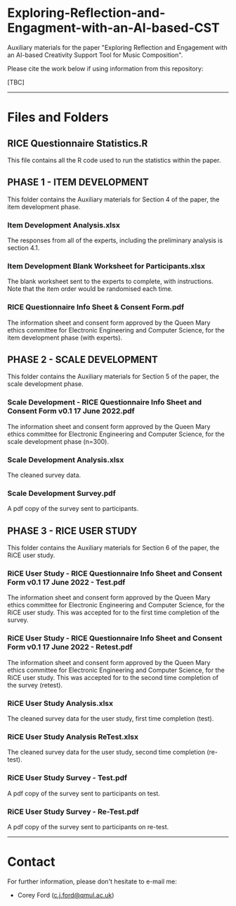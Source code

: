 # Exploring-Reflection-and-Engagment-with-an-AI-based-CST
Auxiliary materials for the paper "Exploring Reflection and Engagement with an AI-based Creativity Support Tool for Music Composition".

Please cite the work below if using information from this repository:

[TBC]

---

# Files and Folders

## RICE Questionnaire Statistics.R
This file contains all the R code used to run the statistics within the paper.

## PHASE 1 - ITEM DEVELOPMENT
This folder contains the Auxiliary materials for Section 4 of the paper, the item development phase.

### Item Development Analysis.xlsx
The responses from all of the experts, including the preliminary analysis is section 4.1. 

### Item Development Blank Worksheet for Participants.xlsx
The blank worksheet sent to the experts to complete, with instructions. Note that the item order would be randomised each time.  

### RICE Questionnaire Info Sheet & Consent Form.pdf
The information sheet and consent form approved by the Queen Mary ethics committee for Electronic Engineering and Computer Science, for the item development phase (with experts).

## PHASE 2 - SCALE DEVELOPMENT 
This folder contains the Auxiliary materials for Section 5 of the paper, the scale development phase.

### Scale Development - RICE Questionnaire Info Sheet and Consent Form v0.1 17 June 2022.pdf
The information sheet and consent form approved by the Queen Mary ethics committee for Electronic Engineering and Computer Science, for the scale development phase (n=300).

### Scale Development Analysis.xlsx
The cleaned survey data.

### Scale Development Survey.pdf
A pdf copy of the survey sent to participants. 

## PHASE 3 - RICE USER STUDY
This folder contains the Auxiliary materials for Section 6 of the paper, the RiCE user study.


### RiCE User Study - RICE Questionnaire Info Sheet and Consent Form v0.1 17 June 2022 - Test.pdf
The information sheet and consent form approved by the Queen Mary ethics committee for Electronic Engineering and Computer Science, for the RiCE user study. This was accepted for to the first time completion of the survey.

### RiCE User Study - RICE Questionnaire Info Sheet and Consent Form v0.1 17 June 2022 - Retest.pdf
The information sheet and consent form approved by the Queen Mary ethics committee for Electronic Engineering and Computer Science, for the RiCE user study. This was accepted for to the second time completion of the survey (retest).

### RiCE User Study Analysis.xlsx
The cleaned survey data for the user study, first time completion (test).

### RiCE User Study Analysis ReTest.xlsx
The cleaned survey data for the user study, second time completion (re-test). 


### RiCE User Study Survey - Test.pdf
A pdf copy of the survey sent to participants on test.

### RiCE User Study Survey - Re-Test.pdf
A pdf copy of the survey sent to participants on re-test.

---

# Contact

For further information, please don't hesitate to e-mail me:
* Corey Ford (c.j.ford@qmul.ac.uk)
